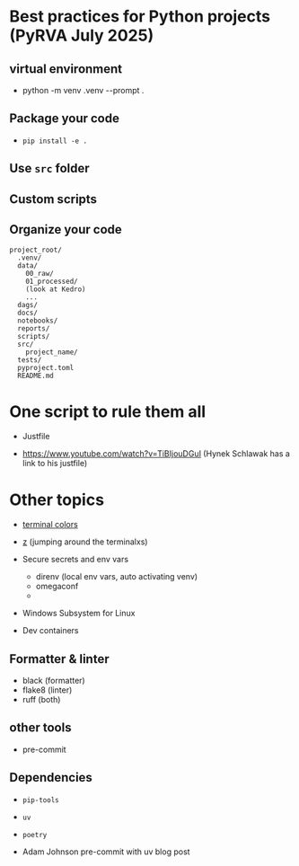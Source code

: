 # Best practices for Python projects (PyRVA July 2025)

## virtual environment
- python -m venv .venv --prompt .

## Package your code
- `pip install -e .`

## Use `src` folder

## Custom scripts

## Organize your code

```
project_root/
  .venv/
  data/
    00_raw/
    01_processed/
    (look at Kedro)
    ...
  dags/
  docs/
  notebooks/
  reports/
  scripts/
  src/
    project_name/
  tests/
  pyproject.toml
  README.md
```

# One script to rule them all

- Justfile

- https://www.youtube.com/watch?v=TiBIjouDGuI (Hynek Schlawak has a link to his justfile)

# Other topics

- [terminal colors](https://starship.rs/presets/#gruvbox-rainbow)
- [z](https://github.com/rupa/z)  (jumping around the terminalxs)

- Secure secrets and env vars
    - direnv (local env vars, auto activating venv)
    - omegaconf
    - 

- Windows Subsystem for Linux
- Dev containers

## Formatter & linter
- black (formatter)
- flake8 (linter)
- ruff (both)

## other tools
- pre-commit

## Dependencies
- `pip-tools`
- `uv`
- `poetry`

- Adam Johnson pre-commit with uv blog post